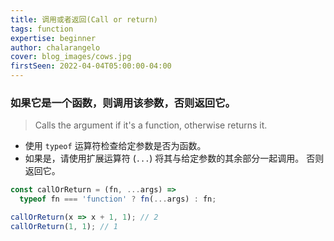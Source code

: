 ```yaml
---
title: 调用或者返回(Call or return)
tags: function
expertise: beginner
author: chalarangelo
cover: blog_images/cows.jpg
firstSeen: 2022-04-04T05:00:00-04:00
---
```


### 如果它是一个函数，则调用该参数，否则返回它。
> Calls the argument if it's a function, otherwise returns it.

- 使用 `typeof` 运算符检查给定参数是否为函数。
- 如果是，请使用扩展运算符 (`...`) 将其与给定参数的其余部分一起调用。 否则返回它。

```js
const callOrReturn = (fn, ...args) =>
  typeof fn === 'function' ? fn(...args) : fn;
```

```js
callOrReturn(x => x + 1, 1); // 2
callOrReturn(1, 1); // 1
```
